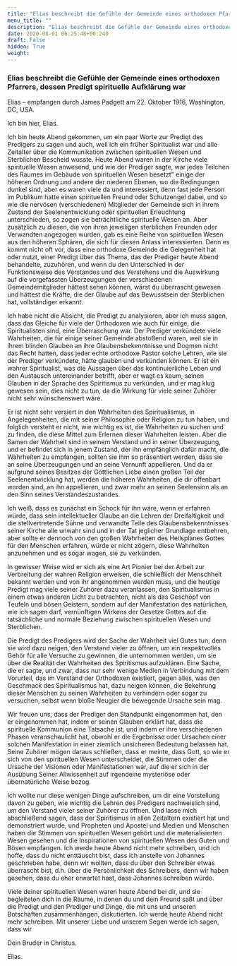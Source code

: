 ```yaml
---
title: "Elias beschreibt die Gefühle der Gemeinde eines orthodoxen Pfarrers, dessen Predigt spirituelle Aufklärung war "
menu_title: ""
description: "Elias beschreibt die Gefühle der Gemeinde eines orthodoxen Pfarrers, dessen Predigt spirituelle Aufklärung war "
date: 2020-08-01 06:25:48+00:240
draft: False
hidden: True
weight:
---
```

### Elias beschreibt die Gefühle der Gemeinde eines orthodoxen Pfarrers, dessen Predigt spirituelle Aufklärung war

Elias – empfangen durch James Padgett am 22. Oktober 1916, Washington, DC, USA.

Ich bin hier, Elias.

Ich bin heute Abend gekommen, um ein paar Worte zur Predigt des Predigers zu sagen und auch, weil ich ein früher Spiritualist war und alle Zeitalter über die Kommunikation zwischen spirituellen Wesen und Sterblichen Bescheid wusste. Heute Abend waren in der Kirche viele spirituelle Wesen anwesend, und wie der Prediger sagte, war jedes Teilchen des Raumes im Gebäude von spirituellen Wesen besetzt" einige der höheren Ordnung und andere der niederen Ebenen, wo die Bedingungen dunkel sind, aber es waren viele da und interessiert, denn fast jede Person im Publikum hatte einen spirituellen Freund oder Schutzengel dabei, und so wie die nervösen (verschiedenen) Mitglieder der Gemeinde sich in ihrem Zustand der Seelenentwicklung oder spirituellen Erleuchtung unterschieden, so zogen sie beträchtliche spirituelle Wesen an. Aber zusätzlich zu diesen, die von ihren jeweiligen sterblichen Freunden oder Verwandten angezogen wurden, gab es eine Reihe von spirituellen Wesen aus den höheren Sphären, die sich für diesen Anlass interessierten. Denn es kommt nicht oft vor, dass eine orthodoxe Gemeinde die Gelegenheit hat oder nutzt, einer Predigt über das Thema, das der Prediger heute Abend behandelte, zuzuhören, und wenn du den Unterschied in der Funktionsweise des Verstandes und des Verstehens und die Auswirkung auf die vorgefassten Überzeugungen der verschiedenen Gemeindemitglieder hättest sehen können, wärst du überrascht gewesen und hättest die Kräfte, die der Glaube auf das Bewusstsein der Sterblichen hat, vollständiger erkannt.

Ich habe nicht die Absicht, die Predigt zu analysieren, aber ich muss sagen, dass das Gleiche für viele der Orthodoxen wie auch für einige, die Spiritualisten sind, eine Überraschung war. Der Prediger verkündete viele Wahrheiten, die für einige seiner Gemeinde abstoßend waren, weil sie in ihrem blinden Glauben an ihre Glaubensbekenntnisse und Dogmen nicht das Recht hatten, dass jeder echte orthodoxe Pastor solche Lehren, wie sie der Prediger verkündete, hätte glauben und verkünden können. Er ist ein wahrer Spiritualist, was die Aussagen über das kontinuierliche Leben und den Austausch untereinander betrifft, aber er wagt es kaum, seinen Glauben in der Sprache des Spiritismus zu verkünden, und er mag klug gewesen sein, dies nicht zu tun, da die Wirkung für viele seiner Zuhörer nicht sehr wünschenswert wäre.

Er ist nicht sehr versiert in den Wahrheiten des Spiritualismus, in Angelegenheiten, die mit seiner Philosophie oder Religion zu tun haben, und folglich versteht er nicht, wie wichtig es ist, die Wahrheiten zu suchen und zu finden, die diese Mittel zum Erlernen dieser Wahrheiten leisten. Aber die Samen der Wahrheit sind in seinem Verstand und in seiner Überzeugung, und er befindet sich in jenem Zustand, der ihn empfänglich dafür macht, die Wahrheiten zu empfangen, sollten sie ihm so präsentiert werden, dass sie an seine Überzeugungen und an seine Vernunft appellieren. Und da er aufgrund seines Besitzes der Göttlichen Liebe einen großen Teil der Seelenentwicklung hat, werden die höheren Wahrheiten, die dir offenbart worden sind, an ihn appellieren, und zwar mehr an seinen Seelensinn als an den Sinn seines Verstandeszustandes.

Ich weiß, dass es zunächst ein Schock für ihn wäre, wenn er erfahren würde, dass sein intellektueller Glaube an die Lehren der Dreifaltigkeit und die stellvertretende Sühne und verwandte Teile des Glaubensbekenntnisses seiner Kirche alle unwahr sind und in der Tat jeglicher Grundlage entbehren, aber sollte er dennoch von den großen Wahrheiten des Heilsplanes Gottes für den Menschen erfahren, würde er nicht zögern, diese Wahrheiten anzunehmen und es sogar wagen, sie zu verkünden.

In gewisser Weise wird er sich als eine Art Pionier bei der Arbeit zur Verbreitung der wahren Religion erweisen, die schließlich der Menschheit bekannt werden und von ihr angenommen werden muss, und die heutige Predigt mag viele seiner Zuhörer dazu veranlassen, den Spiritualismus in einem etwas anderen Licht zu betrachten, nicht als das Geschöpf von Teufeln und bösen Geistern, sondern auf der Manifestation des natürlichen, wie ich sagen darf, vernünftigen Wirkens der Gesetze Gottes auf die tatsächliche und normale Beziehung zwischen spirituellen Wesen und Sterblichen.

Die Predigt des Predigers wird der Sache der Wahrheit viel Gutes tun, denn sie wird dazu neigen, den Verstand vieler zu öffnen, um ein respektvolles Gehör für alle Versuche zu gewinnen, die unternommen werden, um sie über die Realität der Wahrheiten des Spiritismus aufzuklären. Eine Sache, die er sagte, und zwar, dass nur sehr wenige Medien in Verbindung mit dem Vorurteil, das im Verstand der Orthodoxen existiert, gegen alles, was den Geschmack des Spiritualismus hat, dazu neigen können, die Bekehrung dieser Menschen zu seinen Wahrheiten zu verhindern oder sogar zu versuchen, selbst wenn bloße Neugier die bewegende Ursache sein mag.

Wir freuen uns, dass der Prediger den Standpunkt eingenommen hat, den er eingenommen hat, indem er seinen Glauben erklärt hat, dass die spirituelle Kommunion eine Tatsache ist, und indem er ihre verschiedenen Phasen veranschaulicht hat, obwohl er die Ergebnisse oder Ursachen einer solchen Manifestation in einer ziemlich unsicheren Bedeutung belassen hat. Seine Zuhörer mögen daraus schließen, dass er meinte, dass Gott, so wie er sich von den spirituellen Wesen unterscheidet, die Stimmen oder die Ursache der Visionen oder Manifestationen war, auf die er sich in der Ausübung Seiner Allwissenheit auf irgendeine mysteriöse oder übernatürliche Weise bezog.

Ich wollte nur diese wenigen Dinge aufschreiben, um dir eine Vorstellung davon zu geben, wie wichtig die Lehren des Predigers nachweislich sind, um den Verstand vieler seiner Zuhörer zu öffnen. Und lasse mich abschließend sagen, dass der Spiritismus in allen Zeitaltern existiert hat und demonstriert wurde, und Propheten und Apostel und Medien und Menschen haben die Stimmen von spirituellen Wesen gehört und die materialisierten Wesen gesehen und die Inspirationen von spirituellen Wesen des Guten und Bösen empfangen. Ich werde heute Abend nicht mehr schreiben, und ich hoffe, dass du nicht enttäuscht bist, dass ich anstelle von Johannes geschrieben habe, denn wir wollten, dass du über den Schreiber etwas überrascht bist, d.h. über die Persönlichkeit des Schreibers, denn wir haben gesehen, dass du eher erwartet hast, dass Johannes schreiben würde.

Viele deiner spirituellen Wesen waren heute Abend bei dir, und sie begleiteten dich in die Räume, in denen du und dein Freund saßt und über die Predigt und den Prediger und Dinge, die mit uns und unseren Botschaften zusammenhängen, diskutierten. Ich werde heute Abend nicht mehr schreiben. Mit unserer Liebe und unserem Segen werde ich sagen, dass wir

Dein Bruder in Christus.

Elias.
